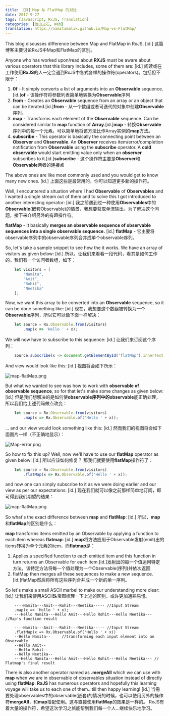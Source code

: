 ```yaml
---
title: 【译】Map 与 FlatMap 的对比
date: 2017-9-27
tags: [Javascript, RxJS, Translation]
categories: [他山之石, Web]
translation: https://namitamalik.github.io/Map-vs-FlatMap/
---
```


This blog discusses difference between Map and FlatMap in RxJS.
[id.]
这篇博客主要讨论RxJS中Map和FlatMap的区别。

Anyone who has worked upon/read about **RXJS** must be aware about various operators that this library includes, some of them are:
[id.]
阅读或在工作使用**RxJS**的人一定会遇到RxJS中各式各样的操作符(operators)。包括但不限于：

1.  **0f** - It simply converts a list of arguments into an **Observable** sequence.[id.]**of** - 该操作符将参数列表简单地转换为**Observable**序列
2.  **from** - Creates an **Observable** sequence from an array or an object that can be iterated.[id.]**from** - 从一个数组或者可迭代的对象中创建**Observable**序列。
3.  **map** - Transforms each element of the **Observable** sequence. Can be considered similar to **map** function of **Array**.[id.]**map** - 转换**Observable**序列中的每一个元素。可以简单地将该方法比作Array实例的**map**方法。
4.  **subscribe** - This operator is basically the connecting point between an **Observer** and **Observable**. An **Observer** receives item/error/completion notification from **Observable** using the **subscribe** operator. A **cold observable** would start emitting value only when an **observer** subscribes to it.[id.]**subscribe** - 这个操作符主要是**Observer**和**Observable**两者的连接点

The above ones are like most commonly used and you would get to know many new ones.
[id.]
上面这些是最常用的，你可以知道更多新的操作符。

Well, I encountered a situation where I had **Observable** of **Observables** and I wanted a single stream out of them and to solve this I got introduced to another interesting operator:
[id.]
我之前遇到过一种使用**Observables**中的**Observable**(嵌套Observable)的情景，我想要获取单流输出。为了解决这个问题，接下来介绍另外的有趣操作符。

**flatMap** - It basically **merges an observable sequence of observable sequences into a single observable sequence.**
[id.]
**flatMap** - 它主要将observable序列中的observable序列合并成单个observable序列。


So, let's take a sample snippet to see how the it works. We have an array of visitors as given below:
[id.]
所以，让我们来看看一段代码，看其是如何工作的。我们有一个访问者数组，如下：

``` javascript
    let visitors = [
        "Namita",
        "Amit",
        "Rohit",
        "Neetika"
    ];
```
Now, we want this array to be converted into an **Observable** sequence, so it can be done something like:
[id.]
现在，我想要这个数组被转换为一个**Observable**序列，所以它可以像下面一样解决：

``` javascript
    let source = Rx.Observable.from(visitors)
        .map(x => 'Hello ' + x);
```

We will now have to subscribe to this sequence:
[id.]
让我们来订阅这个序列：

``` javascript
    source.subscribe(x => document.getElementById('flatMap').innerText += x + "\n");
```

And view would look like this:
[id.]
视图将会如下所示：

![map-flatMap.png](https://raw.githubusercontent.com/NamitaMalik/Map-vs-FlatMap/master/assets/map-flatMap.png)

But what we wanted to see was how to work with **observable of observable sequence**, so for that let's make some changes as given below:
[id.]
但是我们想解决的是如何使**observable序列中的observable**能正确处理，所以我们给上述代码做点改变：

``` javascript
    let source = Rx.Observable.from(visitors)
        .map(x => Rx.Observable.of('Hello ' + x));
```

... and our view would look something like this:
[id.]
然而我们的视图将会如下面图片一样（不正确地显示）：

![Map-error.png](https://raw.githubusercontent.com/NamitaMalik/Map-vs-FlatMap/master/assets/Map-error.png)

So how to fix this up? Well, now we'll have to use our **flatMap** operator as given below:
[id.]
所以应该如何修复？ 那我们就要使用**flatMap**操作符了：

``` javascript
    let source = Rx.Observable.from(visitors)
        .flatMap(x => Rx.Observable.of('Hello ' + x));
```

and now one can simply subscribe to it as we were doing earlier and our view as per our expectations:
[id.]
现在我们就可以像之前那样简单地订阅，即可得到我们期望的结果：

![map-flatMap.png](https://raw.githubusercontent.com/NamitaMalik/Map-vs-FlatMap/master/assets/map-flatMap.png)

So what's the exact difference between **map** and **flatMap**:
[id.]
所以，**map**和**flatMap**的区别是什么：

**map** transforms items emitted by an Observable by applying a function to each item whereas **flatmap**:
[id.]
**map**将方法应用于Observable发射(emit)出的items转换为单个元素的item，而**flatmap**是：

1.  Applies a specified function to each emitted item and this function in turn returns an Observable for each item.[id.]发射出的每一个值运用特定方法，该特定方法将每一个值处理为一个Observable(序列)并依次返回
2.  flatMap then merges all these sequences to make a new sequence.[id.]flatMap然后将所有这些序列合并成一个新的单一序列。

So let's make a small ASCII marbel to make our understanding more clear:
[id.]
让我们来使用ASCII珠宝图梳理一下上述的区别，或许更加通熟易懂。

```
    ----Namita---Amit---Rohit---Neetika----- //Input Stream
    .map(x => 'Hello ' + x);
    ---Hello Namita---Hello Amit---Hello Rohit---Hello Neetika--- //Map's function result

    ----Namita---Amit---Rohit---Neetika----- //Input Stream
    .flatMap(x => Rx.Observable.of('Hello ' + x))
    --Hello Namita--     //transforming each input element into an Observable
    --Hello Amit--
    --Hello Rohit--
    --Hello Neetika--
    ---Hello Namita---Hello Amit---Hello Rohit---Hello Neetika--- // Flatmap's final result
```

There is also another operator named as **.mergeAll** which we can use with **map** when we are in observable of observables situation instead of directly using **flatMap**. **RxJS** has numerous operators and hopefully this learning voyage will take us to each one of them.. till then happy learning!
[id.]
当需要处理observables中的observable(嵌套)的情况的时候，也可以使用另外的操作符**mergeAll**，和**map**搭配使用。这与直接使用**flatMap**的效果是一样的。
RxJS有着大量的操作符，希望这次学习之旅能帮到我们每一个人...继续快乐地学习。